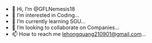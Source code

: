 - 👋 Hi, I’m @GFLNemesis18
- 👀 I’m interested in Coding...
- 🌱 I’m currently learning SGU...
- 💞️ I’m looking to collaborate on Companies...
- 📫 How to reach me lehongquang210901@gmail.com...

<!---
GFLNemesis18/GFLNemesis18 is a ✨ special ✨ repository because its `README.md` (this file) appears on your GitHub profile.
You can click the Preview link to take a look at your changes.
--->
